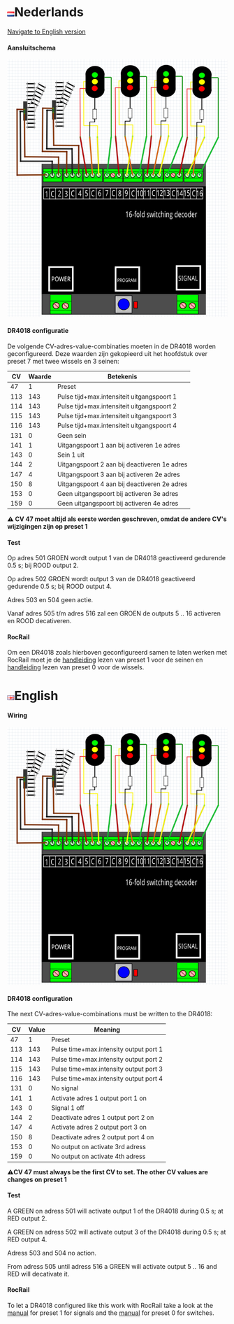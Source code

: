# ![Nederlandse vlag](../../images/nl.gif)Nederlands

[Navigate to English version](#English)

#### Aansluitschema

![2 wissels als 4 seinen op één decoder](./images/DR4018_mixed2switchesand4signals3L.png)


#### DR4018 configuratie

De volgende CV-adres-value-combinaties moeten in de DR4018 worden geconfigureerd. Deze waarden zijn gekopieerd uit het hoofdstuk over preset 7 met twee wissels en 3 seinen:

CV|Waarde|Betekenis
--|------|---------
47|1|Preset
113|143|Pulse tijd+max.intensiteit uitgangspoort 1
114|143|Pulse tijd+max.intensiteit uitgangspoort 2
115|143|Pulse tijd+max.intensiteit uitgangspoort 3
116|143|Pulse tijd+max.intensiteit uitgangspoort 4
131|0|Geen sein
141|1|Uitgangspoort 1 aan bij activeren 1e adres
143|0|Sein 1 uit
144|2|Uitgangspoort 2 aan bij deactiveren 1e adres
147|4|Uitgangspoort 3 aan bij activeren 2e adres
150|8|Uitgangspoort 4 aan bij deactiveren 2e adres
153|0|Geen uitgangspoort bij activeren 3e adres
159|0|Geen uitgangspoort bij activeren 4e adres

**⚠️ CV 47 moet altijd als eerste worden geschreven, omdat de andere CV's wijzigingen zijn op preset 1**

#### Test

Op adres 501 GROEN wordt output 1 van de DR4018 geactiveerd gedurende 0.5 s; bij ROOD output 2.

Op adres 502 GROEN wordt output 3 van de DR4018 geactiveerd gedurende 0.5 s; bij ROOD output 4.

Adres 503 en 504 geen actie.

Vanaf adres 505 t/m adres 516 zal een GROEN de outputs 5 .. 16 activeren en ROOD decativeren.

#### RocRail

Om een DR4018 zoals hierboven geconfigureerd samen te laten werken met RocRail moet je de [handleiding](../Preset1/README.md) lezen van preset 1 voor de seinen en [handleiding](../Preset0/README.md) lezen van preset 0 voor de wissels.

# ![English flag](../../images/gb.gif)English

#### Wiring

![2 switches and 4 signals on one decoder](./images/DR4018_mixed2switchesand4signals3L.png)


#### DR4018 configuration

The next CV-adres-value-combinations must be written to the DR4018:

CV|Value|Meaning
--|------|------
47|1|Preset
113|143|Pulse time+max.intensity output port 1
114|143|Pulse time+max.intensity output port 2
115|143|Pulse time+max.intensity output port 3
116|143|Pulse time+max.intensity output port 4
131|0|No signal
141|1|Activate adres 1 output port 1 on
143|0|Signal 1 off
144|2|Deactivate adres 1 output port 2 on
147|4|Activate adres 2 output port 3 on
150|8|Deactivate adres 2 output port 4 on
153|0|No output on activate 3rd adress
159|0|No output on activate 4th adress

**⚠️CV 47 must always be the first CV to set. The other CV values are changes on preset 1**

#### Test

A GREEN on adress 501 will activate output 1 of the DR4018 during 0.5 s; at RED output 2.

A GREEN on adress 502 will activate output 3 of the DR4018 during 0.5 s; at RED output 4.

Adress 503 and 504 no action.

From adress 505 until adress 516 a GREEN will activate output 5 .. 16 and RED will decativate it.

#### RocRail

To let a DR4018 configured like this work with RocRail take a look at the [manual](../Preset1/README.md) for preset 1 for signals and the [manual](../Preset0/README.md) for preset 0 for switches.
